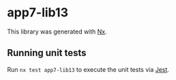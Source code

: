 # app7-lib13

This library was generated with [Nx](https://nx.dev).

## Running unit tests

Run `nx test app7-lib13` to execute the unit tests via [Jest](https://jestjs.io).
